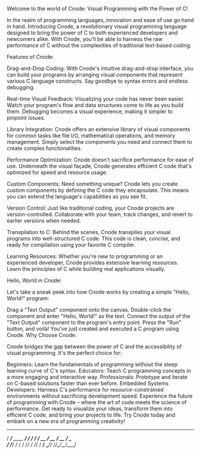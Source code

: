 

Welcome to the world of Cnode: Visual Programming with the Power of C!

In the realm of programming languages, innovation and ease of use go hand in hand. Introducing Cnode, a revolutionary visual programming language designed to bring the power of C to both experienced developers and newcomers alike. With Cnode, you'll be able to harness the raw performance of C without the complexities of traditional text-based coding.

Features of Cnode:

Drag-and-Drop Coding: With Cnode's intuitive drag-and-drop interface, you can build your programs by arranging visual components that represent various C language constructs. Say goodbye to syntax errors and endless debugging.

Real-time Visual Feedback: Visualizing your code has never been easier. Watch your program's flow and data structures come to life as you build them. Debugging becomes a visual experience, making it simpler to pinpoint issues.

Library Integration: Cnode offers an extensive library of visual components for common tasks like file I/O, mathematical operations, and memory management. Simply select the components you need and connect them to create complex functionalities.

Performance Optimization: Cnode doesn't sacrifice performance for ease of use. Underneath the visual façade, Cnode generates efficient C code that's optimized for speed and resource usage.

Custom Components: Need something unique? Cnode lets you create custom components by defining the C code they encapsulate. This means you can extend the language's capabilities as you see fit.

Version Control: Just like traditional coding, your Cnode projects are version-controlled. Collaborate with your team, track changes, and revert to earlier versions when needed.

Transpilation to C: Behind the scenes, Cnode transpiles your visual programs into well-structured C code. This code is clean, concise, and ready for compilation using your favorite C compiler.

Learning Resources: Whether you're new to programming or an experienced developer, Cnode provides extensive learning resources. Learn the principles of C while building real applications visually.

Hello, World in Cnode:

Let's take a sneak peek into how Cnode works by creating a simple "Hello, World!" program:

Drag a "Text Output" component onto the canvas.
Double-click the component and enter "Hello, World!" as the text.
Connect the output of the "Text Output" component to the program's entry point.
Press the "Run" button, and voilà! You've just created and executed a C program using Cnode.
Why Choose Cnode:

Cnode bridges the gap between the power of C and the accessibility of visual programming. It's the perfect choice for:

Beginners: Learn the fundamentals of programming without the steep learning curve of C's syntax.
Educators: Teach C programming concepts in a more engaging and interactive way.
Professionals: Prototype and iterate on C-based solutions faster than ever before.
Embedded Systems Developers: Harness C's performance for resource-constrained environments without sacrificing development speed.
Experience the future of programming with Cnode – where the art of code meets the science of performance. Get ready to visualize your ideas, transform them into efficient C code, and bring your projects to life. Try Cnode today and embark on a new era of programming creativity!



   ______                __   
  / ____/___  ____  ____/ /__ 
 / /   / __ \/ __ \/ __  / _ \
/ /___/ / / / /_/ / /_/ /  __/
\____/_/ /_/\____/\__,_/\___/ 
